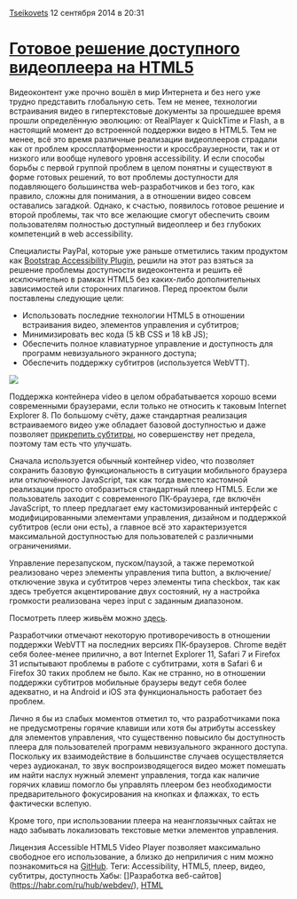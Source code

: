[Tseikovets](https://habr.com/ru/users/Tseikovets/)
12 сентября 2014 в 20:31

# [Готовое решение доступного видеоплеера на HTML5](https://habr.com/ru/post/236641/)

Видеоконтент уже прочно вошёл в мир Интернета и без него уже трудно представить глобальную сеть. Тем не менее, технологии встраивания видео в гипертекстовые документы за прошедшее время прошли определённую эволюцию: от RealPlayer к QuickTime и Flash, а в настоящий момент до встроенной поддержки видео в HTML5. Тем не менее, всё это время различные реализации видеоплееров страдали как от проблем кроссплатформенности и кроссбраузерности, так и от низкого или вообще нулевого уровня accessibility. И если способы борьбы с первой группой проблем в целом понятны и существуют в форме готовых решений, то вот проблемы доступности для подавляющего большинства web-разработчиков и без того, как правило, сложны для понимания, а в отношении видео совсем оставались загадкой. Однако, к счастью, появилось готовое решение и второй проблемы, так что все желающие смогут обеспечить своим пользователям полностью доступный видеоплеер и без глубоких компетенций в web accessibility.

Специалисты PayPal, которые уже раньше отметились таким продуктом как [Bootstrap Accessibility Plugin](http://habrahabr.ru/post/210734/), решили на этот раз взяться за решение проблемы доступности видеоконтента и решить её исключительно в рамках HTML5 без каких-либо дополнительных зависимостей или сторонних плагинов. Перед проектом были поставлены следующие цели:

 - Использовать последние технологии HTML5 в отношении встраивания видео, элементов управления и субтитров;
 - Минимизировать вес кода (5 kB CSS и 18 kB JS);
 - Обеспечить полное клавиатурное управление и доступность для программ невизуального экранного доступа;
 - Обеспечить поддержку субтитров (используется WebVTT).

![](https://habrastorage.org/getpro/habr/post_images/d00/184/1b4/d001841b48894990e4998d7818d5a427.png)

Поддержка контейнера video в целом обрабатывается хорошо всеми современными браузерами, если только не относить к таковым Internet Explorer 8. По большому счёту, даже стандартная реализация встраиваемого видео уже обладает базовой доступностью и даже позволяет [прикрепить субтитры](http://habrahabr.ru/post/187046/), но совершенству нет предела, поэтому там есть что улучшать.

Сначала используется обычный контейнер video, что позволяет сохранить базовую функциональность в ситуации мобильного браузера или отключённого JavaScript, так как тогда вместо кастомной реализации просто отобразиться стандартный плеер HTML5. Если же пользователь заходит с современного ПК-браузера, где включён JavaScript, то плеер предлагает ему кастомизированный интерфейс с модифицированными элементами управления, дизайном и поддержкой субтитров (если они есть), а главное всё это характеризуется максимальной доступностью для пользователей с различными ограничениями.

Управление перезапуском, пуском/паузой, а также перемоткой реализовано через элементы управления типа button, а включение/отключение звука и субтитров через элементы типа checkbox, так как здесь требуется акцентирование двух состояний, ну а настройка громкости реализована через input с заданным диапазоном.

Посмотреть плеер живьём можно [здесь](http://paypal.github.io/accessible-html5-video-player/).

Разработчики отмечают некоторую противоречивость в отношении поддержки WebVTT на последних версиях ПК-браузеров. Chrome ведёт себя более-менее прилично, а вот Internet Explorer 11, Safari 7 и Firefox 31 испытывают проблемы в работе с субтитрами, хотя в Safari 6 и Firefox 30 таких проблем не было. Как не странно, но в отношении поддержки субтитров мобильные браузеры ведут себя более адекватно, и на Android и iOS эта функциональность работает без проблем.

Лично я бы из слабых моментов отметил то, что разработчиками пока не предусмотрены горячие клавиши или хотя бы атрибуты accesskey для элементов управления, что существенно повысило бы доступность плеера для пользователей программ невизуального экранного доступа. Поскольку их взаимодействие в большинстве случаев осуществляется через аудиоканал, то звук воспроизводящегося видео может помешать им найти наслух нужный элемент управления, тогда как наличие горячих клавиш помогло бы управлять плеером без необходимости предварительного фокусирования на кнопках и флажках, то есть фактически вслепую.

Кроме того, при использовании плеера на неанглоязычных сайтах не надо забывать локализовать текстовые метки элементов управления.

Лицензия Accessible HTML5 Video Player позволяет максимально свободное его использование, а близко до неприличия с ним можно познакомиться на [GitHub](https://github.com/paypal/accessible-html5-video-player/).
Теги: Accessibility, HTML5, плеер, видео, субтитры, доступность
Хабы: []Разработка веб-сайтов](https://habr.com/ru/hub/webdev/), [HTML](https://habr.com/ru/hub/html5/)
